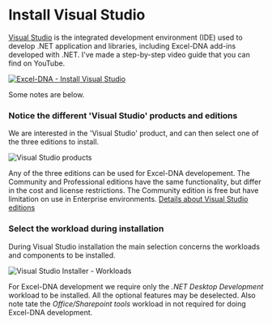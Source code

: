 # Install Visual Studio

[Visual Studio](https://visualstudio.microsoft.com) is the integrated development environment (IDE) used to develop .NET application and libraries, including Excel-DNA add-ins developed with .NET. I've made a step-by-step video guide that you can find on YouTube.

[![Excel-DNA - Install Visual Studio](http://img.youtube.com/vi/M-9jsOXVw_o/0.jpg)](http://www.youtube.com/watch?v=M-9jsOXVw_o "Excel-DNA - Install Visual Studio")

Some notes are below.

### Notice the different 'Visual Studio' products and editions

We are interested in the 'Visual Studio' product, and can then select one of the three editions to install.

![Visual Studio products](https://user-images.githubusercontent.com/414659/97804967-c6edb180-1c5b-11eb-8e08-397ee2291928.png)

Any of the three editions can be used for Excel-DNA developement.
The Community and Professional editions have the same functionality, but differ in the cost and license restrictions. The Community edition is free but have limitation on use in Enterprise environments.
[Details about Visual Studio editions](https://visualstudio.microsoft.com/vs/compare)

### Select the workload during installation

During Visual Studio installation the main selection concerns the workloads and components to be installed.

![Visual Studio Installer - Workloads](https://user-images.githubusercontent.com/414659/97804699-3d89af80-1c5a-11eb-87a8-f8c7354de9dd.png)

For Excel-DNA development we require only the *.NET Desktop Development* workload to be installed. All the optional features may be deselected. Also note tate the *Office/Sharepoint tools* workload in not required for doing Excel-DNA development.

